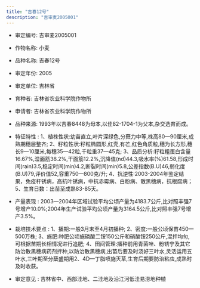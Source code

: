 ```yaml
---
title: "吉春12号"
description: "吉审麦2005001"
---
```

* 审定编号:  吉审麦2005001

*  作物名称:  小麦

*  品种名称:  吉春12号

*  审定年份:  2005

*  审定单位:  吉林省

* 育种者:  吉林省农业科学院作物所

*  申请者:  吉林省农业科学院作物所

*  品种来源:  1993年以吉春8448为母本,以佳82-1704-1为父本,杂交选育而成。

*  特征特性 : 
1、植株性状:幼苗直立,叶片深绿色,分蘖力中等,株高80—90厘米,成熟期穗层整齐;
2、籽粒性状:籽粒椭圆形,红壳,有芒,红色角质粒,穗为长方形,穗长9—10厘米,每穗35—42粒,千粒重37—45克;
3、品质分析:籽粒粗蛋白含量16.67%,湿面筋38.2%,干面筋12.2%,沉降值(nd)44.3,吸水率(%)61.58,形成时间(rain)3.5,稳定时间(min)4.2,断裂时间(min)5.8,公差指数(B.U)46,弱化度(B.U)79,评价值52,容重750—800克/升;
4、抗逆性:2003-2004年鉴定结果，免疫杆锈病，高抗叶锈病，中抗赤霉病、白粉病、散黑穗病，抗根腐病；
5、生育日数：出苗至成熟83-85天。
 
*  产量表现 : 
2003—2004年区域试验平均公顷产量为4183.7公斤,比对照丰强7号增产10.0%;2004年生产试验平均公顷产量为3164.5公斤,比对照丰强7号增产3.5%。

*  栽培技术要点 : 
1、播期:一般3月末至4月初播种;
2、密度:一般公顷保苗450—500万株;
3、施肥:种肥公顷施磷酸二铵150公斤和硝酸铵250公斤,混拌均匀,可根据苗期长相情况进行追肥;
4、田间管理:播种前用青菌唑、粉锈宁及其它防治散黑穗病药剂拌种,以防治散黑穗病,出苗后要及时浇好三叶水,灵活运用五叶水,三叶期至分蘖盛期用2、4D—丁脂喷施灭草,生育后期要防治粘虫,成熟时及时收获。

*  审定意见 : 
吉林省中、西部洼地、二洼地及沿江河低洼易涝地种植
